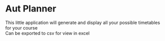 # Aut Planner
This little application will generate and display all your possible timetables for your course    
Can be exported to csv for view in excel

